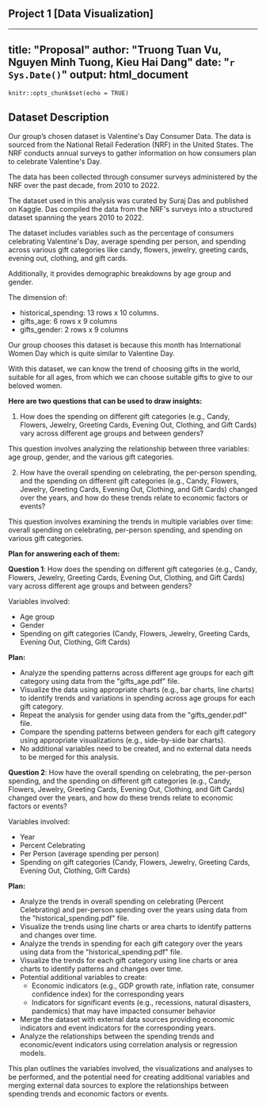 ## Project 1 [Data Visualization] 

---
title: "Proposal"
author: "Truong Tuan Vu, Nguyen Minh Tuong, Kieu Hai Dang"
date: "`r Sys.Date()`"
output: html_document
---

```{r setup, include=FALSE}
knitr::opts_chunk$set(echo = TRUE)
```
## Dataset Description
Our group’s chosen dataset is Valentine's Day Consumer Data. The data is sourced from the National Retail Federation (NRF) in the United States. The NRF conducts annual surveys to gather information on how consumers plan to celebrate Valentine's Day.

The data has been collected through consumer surveys administered by the NRF over the past decade, from 2010 to 2022.

The dataset used in this analysis was curated by Suraj Das and published on Kaggle. Das compiled the data from the NRF's surveys into a structured dataset spanning the years 2010 to 2022.

The dataset includes variables such as the percentage of consumers celebrating Valentine's Day, average spending per person, and spending across various gift categories like candy, flowers, jewelry, greeting cards, evening out, clothing, and gift cards.

Additionally, it provides demographic breakdowns by age group and gender.

The dimension of:

- historical_spending: 13 rows x 10 columns.
- gifts_age: 6 rows x 9 columns
- gifts_gender: 2 rows x 9 columns

Our group chooses this dataset is because this month has International Women Day which is quite similar to Valentine Day.

With this dataset, we can know the trend of choosing gifts in the world, suitable for all ages, from which we can choose suitable gifts to give to our beloved women.

**Here are two questions that can be used to draw insights:**

1. How does the spending on different gift categories (e.g., Candy, Flowers, Jewelry, Greeting Cards, Evening Out, Clothing, and Gift Cards) vary across different age groups and between genders?

This question involves analyzing the relationship between three variables: age group, gender, and the various gift categories.

2. How have the overall spending on celebrating, the per-person spending, and the spending on different gift categories (e.g., Candy, Flowers, Jewelry, Greeting Cards, Evening Out, Clothing, and Gift Cards) changed over the years, and how do these trends relate to economic factors or events?

This question involves examining the trends in multiple variables over time: overall spending on celebrating, per-person spending, and spending on various gift categories.

**Plan for answering each of them:**

**Question 1**: How does the spending on different gift categories (e.g., Candy, Flowers, Jewelry, Greeting Cards, Evening Out, Clothing, and Gift Cards) vary across different age groups and between genders?

Variables involved:

- Age group
- Gender
- Spending on gift categories (Candy, Flowers, Jewelry, Greeting Cards, Evening Out, Clothing, Gift Cards)

**Plan:**

- Analyze the spending patterns across different age groups for each gift category using data from the "gifts_age.pdf" file.
- Visualize the data using appropriate charts (e.g., bar charts, line charts) to identify trends and variations in spending across age groups for each gift category.
- Repeat the analysis for gender using data from the "gifts_gender.pdf" file.
- Compare the spending patterns between genders for each gift category using appropriate visualizations (e.g., side-by-side bar charts).
- No additional variables need to be created, and no external data needs to be merged for this analysis.

**Question 2**: How have the overall spending on celebrating, the per-person spending, and the spending on different gift categories (e.g., Candy, Flowers, Jewelry, Greeting Cards, Evening Out, Clothing, and Gift Cards) changed over the years, and how do these trends relate to economic factors or events?

Variables involved:

- Year
- Percent Celebrating
- Per Person (average spending per person)
- Spending on gift categories (Candy, Flowers, Jewelry, Greeting Cards, Evening Out, Clothing, Gift Cards)

**Plan:**

- Analyze the trends in overall spending on celebrating (Percent Celebrating) and per-person spending over the years using data from the "historical_spending.pdf" file.
- Visualize the trends using line charts or area charts to identify patterns and changes over time.
- Analyze the trends in spending for each gift category over the years using data from the "historical_spending.pdf" file.
- Visualize the trends for each gift category using line charts or area charts to identify patterns and changes over time.
- Potential additional variables to create:
    - Economic indicators (e.g., GDP growth rate, inflation rate, consumer confidence index) for the corresponding years
    - Indicators for significant events (e.g., recessions, natural disasters, pandemics) that may have impacted consumer behavior
- Merge the dataset with external data sources providing economic indicators and event indicators for the corresponding years.
- Analyze the relationships between the spending trends and economic/event indicators using correlation analysis or regression models.

This plan outlines the variables involved, the visualizations and analyses to be performed, and the potential need for creating additional variables and merging external data sources to explore the relationships between spending trends and economic factors or events.
